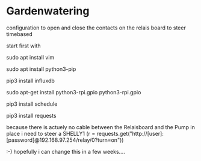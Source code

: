 # Gardenwatering
configuration to open and close the contacts on the relais board to steer timebased


start first with 

sudo apt install vim


sudo apt install python3-pip

pip3 install influxdb

sudo apt-get install python3-rpi.gpio python3-rpi.gpio

pip3 install schedule

pip3 install requests






because there is actuely no cable between the Relaisboard and the Pump in place i need to steer a SHELLY1 (r = requests.get("http://[user]:[password]@192.168.97.254/relay/0?turn=on"))

:-) hopefully i can change this in a few weeks....
